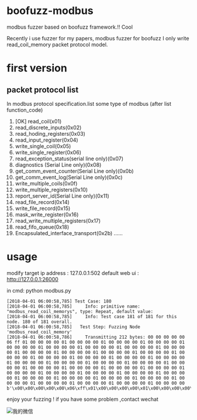 # boofuzz-modbus
modbus fuzzer based on boofuzz framework.!! Cool 

Recently i use fuzzer for my papers, modbus fuzzer for boofuzz
I only write read_coil_memory packet protocol model.

# first version

## packet protocol list

In modbus protocol specification.list some type of modbus (after list function_code)

1. [OK] read_coil(x01) 
2. read_discrete_inputs(0x02)
3. read_hoding_registers(0x03)
4. read_input_register(0x04)
5. write_single_coil(0x05)
6. write_single_register(0x06)
7. read_exception_status(serial line only)(0x07)
8. diagnostics (Serial Line only)(0x08)
9. get_comm_event_counter(Serial Line only)(0x0b)
10. get_comm_event_log(Serial Line only)(0x0c)
11. write_multiple_coils(0x0f)
12. write_multiple_registers(0x10)
13. report_server_id(Serial Line only)(0x11)
14. read_file_record(0x14)
15. write_file_record(0x15)
16. mask_write_register(0x16)
17. read_write_multiple_registers(0x17)
18. read_fifo_queue(0x18)
19. Encapsulated_interface_transport(0x2b)
......

# usage 

modify target ip address : 127.0.0.1:502
default web ui : http://127.0.0.1:26000

in cmd: python modbus.py 

```
[2018-04-01 06:00:58,785] Test Case: 180
[2018-04-01 06:00:58,785]     Info: primitive name: "modbus_read_coil_memorys", type: Repeat, default value: 
[2018-04-01 06:00:58,785]     Info: Test case 181 of 181 for this node. 180 of 181 overall.
[2018-04-01 06:00:58,785]   Test Step: Fuzzing Node 'modbus_read_coil_memory'
[2018-04-01 06:00:58,786]     Transmitting 212 bytes: 00 00 00 00 00 06 ff 01 00 00 00 00 01 00 00 00 00 01 00 00 00 00 01 00 00 00 00 01 00 00 00 00 01 00 00 00 00 01 00 00 00 00 01 00 00 00 00 01 00 00 00 00 01 00 00 00 00 01 00 00 00 00 01 00 00 00 00 01 00 00 00 00 01 00 00 00 00 01 00 00 00 00 01 00 00 00 00 01 00 00 00 00 01 00 00 00 00 01 00 00 00 00 01 00 00 00 00 01 00 00 00 00 01 00 00 00 00 01 00 00 00 00 01 00 00 00 00 01 00 00 00 00 01 00 00 00 00 01 00 00 00 00 01 00 00 00 00 01 00 00 00 00 01 00 00 00 00 01 00 00 00 00 01 00 00 00 00 01 00 00 00 00 01 00 00 00 00 01 00 00 00 00 01 00 00 00 00 01 00 00 00 00 01 00 00 00 00 01 00 00 00 00 01 00 00 00 00 01 00 00 00 00 b'\x00\x00\x00\x00\x00\x06\xff\x01\x00\x00\x00\x00\x01\x00\x00\x00\x00\x01\x00\x00\x00\x00\x01\x00\x00\x00\x00\x01\x00\x00\x00\x00\x01\x00\x00\x00\x00\x01\x00\x00\x00\x00\x01\x00\x00\x00\x00\x01\x00\x00\x00\x00\x01\x00\x00\x00\x00\x01\x00\x00\x00\x00\x01\x00\x00\x00\x00\x01\x00\x00\x00\x00\x01\x00\x00\x00\x00\x01\x00\x00\x00\x00\x01\x00\x00\x00\x00\x01\x00\x00\x00\x00\x01\x00\x00\x00\x00\x01\x00\x00\x00\x00\x01\x00\x00\x00\x00\x01\x00\x00\x00\x00\x01\x00\x00\x00\x00\x01\x00\x00\x00\x00\x01\x00\x00\x00\x00\x01\x00\x00\x00\x00\x01\x00\x00\x00\x00\x01\x00\x00\x00\x00\x01\x00\x00\x00\x00\x01\x00\x00\x00\x00\x01\x00\x00\x00\x00\x01\x00\x00\x00\x00\x01\x00\x00\x00\x00\x01\x00\x00\x00\x00\x01\x00\x00\x00\x00\x01\x00\x00\x00\x00\x01\x00\x00\x00\x00\x01\x00\x00\x00\x00\x01\x00\x00\x00\x00\x01\x00\x00\x00\x00\x01\x00\x00\x00\x00\x01\x00\x00\x00\x00'
```

enjoy your fuzzing ! 
if you have some problem ,contact wechat 

![我的微信](https://github.com/youngcraft/boofuzz-modbus/blob/master/misc/wechat_myself.jpg)